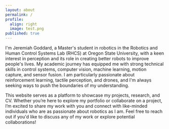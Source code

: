 ```yaml
---
layout: about
permalink: /
profile:
  align: right
  image: test.png
published: true
---
```


I'm Jeremiah Goddard, a Master's student in robotics in the Robotics and Human Control Systems Lab (RHCS) at Oregon State University, with a keen interest in perception and its role in creating better robots to improve people's lives. My academic journey has equipped me with strong technical skills in control systems, computer vision, machine learning, motion capture, and sensor fusion. I am particularly passionate about reinforcement learning, tactile perception, and drones, and I'm always seeking ways to push the boundaries of my understanding.

<!-- Throughout my studies, I’ve had the opportunity to work on several exciting projects, from building autonomous drones to developing robotic arms for precision tasks. These experiences have given me hands-on expertise in programming robots, designing algorithms, and integrating hardware and software systems. I believe in the power of robotics to revolutionize industries such as healthcare, manufacturing, and space exploration, and I’m eager to contribute to the future of these fields through my work.-->

This website serves as a platform to showcase my projects, research, and CV. Whether you’re here to explore my portfolio or collaborate on a project, I’m excited to share my work with you and connect with like-minded individuals who are as passionate about robotics as I am. Feel free to reach out if you'd like to discuss any of my work or explore potential collaborations!
